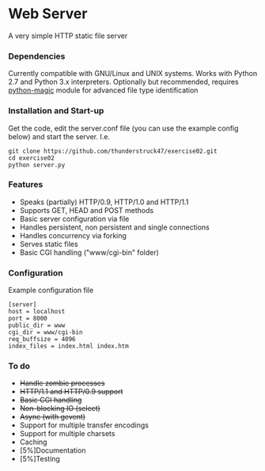 # Web Server

A very simple HTTP static file server

### Dependencies

Currently compatible with GNU/Linux and UNIX systems. Works with Python 2.7 and Python 3.x interpreters. Optionally but recommended, requires [python-magic](https://github.com/ahupp/python-magic) module for advanced file type identification

### Installation and Start-up

Get the code, edit the server.conf file (you can use the example config below) and start the server. I.e.
````
git clone https://github.com/thunderstruck47/exercise02.git
cd exercise02
python server.py
````

### Features

* Speaks (partially) HTTP/0.9, HTTP/1.0 and HTTP/1.1
* Supports GET, HEAD and POST methods
* Basic server configuration via file
* Handles persistent, non persistent and single connections
* Handles concurrency via forking
* Serves static files
* Basic CGI handling ("www/cgi-bin" folder)

### Configuration

Example configuration file

````
[server]
host = localhost
port = 8000
public_dir = www
cgi_dir = www/cgi-bin
req_buffsize = 4096
index_files = index.html index.htm
````

### To do

* ~~Handle zombie processes~~
* ~~HTTP/1.1 and HTTP/0.9 support~~
* ~~Basic CGI handling~~
* ~~Non-blocking IO (select)~~
* ~~Async (with gevent)~~
* Support for multiple transfer encodings
* Support for multiple charsets
* Caching
* [5%]Documentation
* [5%]Testing
